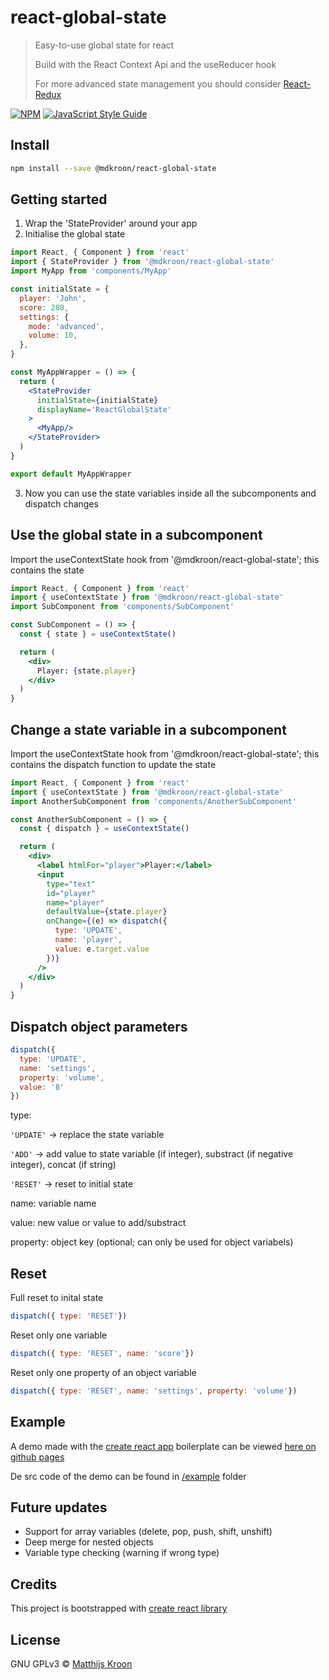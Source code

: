 # react-global-state

> Easy-to-use global state for react
>
> Build with the React Context Api and the useReducer hook
>
> For more advanced state management you should consider [React-Redux](https://react-redux.js.org/)

[![NPM](https://img.shields.io/npm/v/@mdkroon/react-global-state.svg)](https://www.npmjs.com/package/@mdkroon/react-global-state) [![JavaScript Style Guide](https://img.shields.io/badge/code_style-standard-brightgreen.svg)](https://standardjs.com)

## Install

```bash
npm install --save @mdkroon/react-global-state
```

## Getting started

1. Wrap the 'StateProvider' around your app
2. Initialise the global state

```jsx
import React, { Component } from 'react'
import { StateProvider } from '@mdkroon/react-global-state'
import MyApp from 'components/MyApp'

const initialState = {
  player: 'John',
  score: 280,
  settings: {
    mode: 'advanced',
    volume: 10,
  },
}

const MyAppWrapper = () => {
  return (
    <StateProvider
      initialState={initialState}
      displayName='ReactGlobalState'
    >
      <MyApp/>
    </StateProvider>
  )
}

export default MyAppWrapper
```
3. Now you can use the state variables inside all the subcomponents and dispatch changes

## Use the global state in a subcomponent
Import the useContextState hook from '@mdkroon/react-global-state'; this contains the state

```jsx
import React, { Component } from 'react'
import { useContextState } from '@mdkroon/react-global-state'
import SubComponent from 'components/SubComponent'

const SubComponent = () => {
  const { state } = useContextState()

  return (
    <div>
      Player: {state.player}
    </div>
  )
}
```

## Change a state variable in a subcomponent
Import the useContextState hook from '@mdkroon/react-global-state'; this contains the dispatch function to update the state

```jsx
import React, { Component } from 'react'
import { useContextState } from '@mdkroon/react-global-state'
import AnotherSubComponent from 'components/AnotherSubComponent'

const AnotherSubComponent = () => {
  const { dispatch } = useContextState()

  return (
    <div>
      <label htmlFor="player">Player:</label>
      <input
        type="text"
        id="player"
        name="player"
        defaultValue={state.player}
        onChange={(e) => dispatch({
          type: 'UPDATE',
          name: 'player',
          value: e.target.value
        })}
      />
    </div>
  )
}
```
## Dispatch object parameters

```js
dispatch({
  type: 'UPDATE',
  name: 'settings',
  property: 'volume',
  value: '8'
})
```
type:

`'UPDATE'` -> replace the state variable

`'ADD'` -> add value to state variable (if integer), substract (if negative integer), concat (if string)

`'RESET'` -> reset to initial state

name: variable name

value: new value or value to add/substract

property: object key (optional; can only be used for object variabels)

## Reset

Full reset to inital state

```js
dispatch({ type: 'RESET'})
```
Reset only one variable

```js
dispatch({ type: 'RESET', name: 'score'})
```
Reset only one property of an object variable

```js
dispatch({ type: 'RESET', name: 'settings', property: 'volume'})
```

## Example
A demo made with the [create react app](https://www.npmjs.com/package/create-react-app) boilerplate can be viewed [here on github pages](https://mdkroon.github.io/react-global-state/)

De src code of the demo can be found in [/example](https://github.com/MDKroon/react-global-state/tree/master/example) folder

## Future updates
- Support for array variables (delete, pop, push, shift, unshift)
- Deep merge for nested objects
- Variable type checking (warning if wrong type)

## Credits

This project is bootstrapped with [create react library](https://github.com/transitive-bullshit/create-react-library)

## License

GNU GPLv3 © [Matthijs Kroon](https://github.com/MDKroon)
